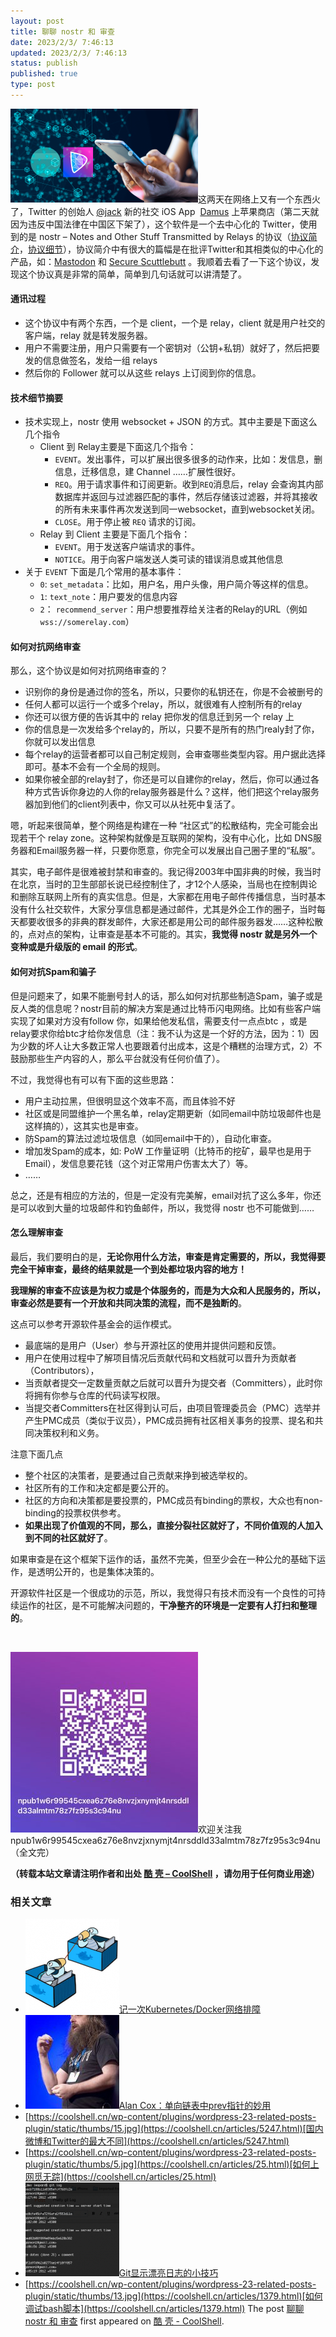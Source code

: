 ```yaml
---
layout: post
title: 聊聊 nostr 和 审查
date: 2023/2/3/ 7:46:13
updated: 2023/2/3/ 7:46:13
status: publish
published: true
type: post
---
```


![](../wp-content/uploads/2023/02/nostr-aplicacion-descentralizada-1140x570-1-300x150.png)这两天在网络上又有一个东西火了，Twitter 的创始人 [@jack](https://twitter.com/jack) 新的社交 iOS App  [Damus](https://apps.apple.com/ca/app/damus/id1628663131) 上苹果商店（第二天就因为违反中国法律在中国区下架了），这个软件是一个去中心化的 Twitter，使用到的是 nostr – Notes and Other Stuff Transmitted by Relays 的协议（[协议简介](https://github.com/nostr-protocol/nostr)，[协议细节](https://github.com/nostr-protocol/nips)），协议简介中有很大的篇幅是在批评Twitter和其相类似的中心化的产品，如：[Mastodon](https://mastodon.social/) 和 [Secure Scuttlebutt](https://scuttlebutt.nz/) 。我顺着去看了一下这个协议，发现这个协议真是非常的简单，简单到几句话就可以讲清楚了。


#### 通讯过程


* 这个协议中有两个东西，一个是 client，一个是 relay，client 就是用户社交的客户端，relay 就是转发服务器。
* 用户不需要注册，用户只需要有一个密钥对（公钥+私钥）就好了，然后把要发的信息做签名，发给一组 relays
* 然后你的 Follower 就可以从这些 relays 上订阅到你的信息。



#### 技术细节摘要


* 技术实现上，nostr 使用 websocket + JSON 的方式。其中主要是下面这么几个指令
	+ Client 到 Relay主要是下面这几个指令：
		- `EVENT`。发出事件，可以扩展出很多很多的动作来，比如：发信息，删信息，迁移信息，建 Channel ……扩展性很好。
		- `REQ`。用于请求事件和订阅更新。收到`REQ`消息后，relay 会查询其内部数据库并返回与过滤器匹配的事件，然后存储该过滤器，并将其接收的所有未来事件再次发送到同一websocket，直到websocket关闭。
		- `CLOSE`。用于停止被 `REQ` 请求的订阅。
	+ Relay 到 Client 主要是下面几个指令：
		- `EVENT`。用于发送客户端请求的事件。
		- `NOTICE`。用于向客户端发送人类可读的错误消息或其他信息
* 关于 `EVENT` 下面是几个常用的基本事件：
	+ `0`: `set_metadata`：比如，用户名，用户头像，用户简介等这样的信息。
	+ `1`: `text_note`：用户要发的信息内容
	+ `2`： `recommend_server`：用户想要推荐给关注者的Relay的URL（例如`wss://somerelay.com`）


#### 如何对抗网络审查


那么，这个协议是如何对抗网络审查的？


* 识别你的身份是通过你的签名，所以，只要你的私钥还在，你是不会被删号的
* 任何人都可以运行一个或多个relay，所以，就很难有人控制所有的relay
* 你还可以很方便的告诉其中的 relay 把你发的信息迁到另一个 relay 上
* 你的信息是一次发给多个relay的，所以，只要不是所有的热门realy封了你，你就可以发出信息
* 每个relay的运营者都可以自己制定规则，会审查哪些类型内容。用户据此选择即可。基本不会有一个全局的规则。
* 如果你被全部的relay封了，你还是可以自建你的relay，然后，你可以通过各种方式告诉你身边的人你的relay服务器是什么？这样，他们把这个relay服务器加到他们的client列表中，你又可以从社死中复活了。


嗯，听起来很简单，整个网络是构建在一种 “社区式”的松散结构，完全可能会出现若干个 relay zone。这种架构就像是互联网的架构，没有中心化，比如 DNS服务器和Email服务器一样，只要你愿意，你完全可以发展出自己圈子里的“私服”。


其实，电子邮件是很难被封禁和审查的。我记得2003年中国非典的时候，我当时在北京，当时的卫生部部长说已经控制住了，才12个人感染，当局也在控制舆论和删除互联网上所有的真实信息。但是，大家都在用电子邮件传播信息，当时基本没有什么社交软件，大家分享信息都是通过邮件，尤其是外企工作的圈子，当时每天都要收很多的非典的群发邮件，大家还都是用公司的邮件服务器发……这种松散的，点对点的架构，让审查是基本不可能的。其实，**我觉得 nostr 就是另外一个变种或是升级版的 email 的形式**。


#### 如何对抗Spam和骗子


但是问题来了，如果不能删号封人的话，那么如何对抗那些制造Spam，骗子或是反人类的信息呢？nostr目前的解决方案是通过比特币闪电网络。比如有些客户端实现了如果对方没有follow 你，如果给他发私信，需要支付一点点btc ，或是relay要求你给btc才给你发信息（注：我不认为这是一个好的方法，因为：1）因为少数的坏人让大多数正常人也要跟着付出成本，这是个糟糕的治理方式，2）不鼓励那些生产内容的人，那么平台就没有任何价值了）。


不过，我觉得也有可以有下面的这些思路：


* 用户主动拉黑，但很明显这个效率不高，而且体验不好
* 社区或是同盟维护一个黑名单，relay定期更新（如同email中防垃圾邮件也是这样搞的），这其实也是审查。
* 防Spam的算法过滤垃圾信息（如同email中干的），自动化审查。
* 增加发Spam的成本，如: PoW 工作量证明（比特币的挖矿，最早也是用于Email），发信息要花钱（这个对正常用户伤害太大了）等。
* ……


总之，还是有相应的方法的，但是一定没有完美解，email对抗了这么多年，你还是可以收到大量的垃圾邮件和钓鱼邮件，所以，我觉得 nostr 也不可能做到……


#### 怎么理解审查


最后，我们要明白的是，**无论你用什么方法，审查是肯定需要的，所以，我觉得要完全干掉审查，最终的结果就是一个到处都垃圾内容的地方！**


**我理解的审查不应该是为权力或是个体服务的，而是为大众和人民服务的，所以，审查必然是要有一个开放和共同决策的流程，而不是独断的**。


这点可以参考开源软件基金会的运作模式。


* 最底端的是用户（User）参与开源社区的使用并提供问题和反馈。
* 用户在使用过程中了解项目情况后贡献代码和文档就可以晋升为贡献者（Contributors），
* 当贡献者提交一定数量贡献之后就可以晋升为提交者（Committers），此时你将拥有你参与仓库的代码读写权限。
* 当提交者Committers在社区得到认可后，由项目管理委员会（PMC）选举并产生PMC成员（类似于议员），PMC成员拥有社区相关事务的投票、提名和共同决策权利和义务。


注意下面几点


* 整个社区的决策者，是要通过自己贡献来挣到被选举权的。
* 社区所有的工作和决定都是要公开的。
* 社区的方向和决策都是要投票的，PMC成员有binding的票权，大众也有non-binding的投票权供参考。
* **如果出现了价值观的不同，那么，直接分裂社区就好了，不同价值观的人加入到不同的社区就好了**。


如果审查是在这个框架下运作的话，虽然不完美，但至少会在一种公允的基础下运作，是透明公开的，也是集体决策的。


开源软件社区是一个很成功的示范，所以，我觉得只有技术而没有一个良性的可持续运作的社区，是不可能解决问题的，**干净整齐的环境是一定要有人打扫和整理的**。


 


![欢迎关注我 npub1w6r99545cxea6z76e8nvzjxnymjt4nrsddld33almtm78z7fz95s3c94nu](../wp-content/uploads/2023/02/IMG_2533-300x289.jpg)欢迎关注我 npub1w6r99545cxea6z76e8nvzjxnymjt4nrsddld33almtm78z7fz95s3c94nu
（全文完）



**（转载本站文章请注明作者和出处 [酷 壳 – CoolShell](https://coolshell.cn/) ，请勿用于任何商业用途）**



### 相关文章

* [![记一次Kubernetes/Docker网络排障](../wp-content/uploads/2018/12/docker-networking-1-150x150.png)](https://coolshell.cn/articles/18654.html)[记一次Kubernetes/Docker网络排障](https://coolshell.cn/articles/18654.html)
* [![Alan Cox：单向链表中prev指针的妙用](../wp-content/uploads/2013/06/Alan-Cox-150x150.jpg)](https://coolshell.cn/articles/9859.html)[Alan Cox：单向链表中prev指针的妙用](https://coolshell.cn/articles/9859.html)
* [https://coolshell.cn/wp-content/plugins/wordpress-23-related-posts-plugin/static/thumbs/15.jpg](https://coolshell.cn/articles/5247.html)[国内微博和Twitter的最大不同](https://coolshell.cn/articles/5247.html)
* [https://coolshell.cn/wp-content/plugins/wordpress-23-related-posts-plugin/static/thumbs/5.jpg](https://coolshell.cn/articles/25.html)[如何上网觅无踪](https://coolshell.cn/articles/25.html)
* [![Git显示漂亮日志的小技巧](../wp-content/uploads/2012/06/git.log_.01-150x150.png)](https://coolshell.cn/articles/7755.html)[Git显示漂亮日志的小技巧](https://coolshell.cn/articles/7755.html)
* [https://coolshell.cn/wp-content/plugins/wordpress-23-related-posts-plugin/static/thumbs/13.jpg](https://coolshell.cn/articles/1379.html)[如何调试bash脚本](https://coolshell.cn/articles/1379.html)
The post [聊聊 nostr 和 审查](https://coolshell.cn/articles/22367.html) first appeared on [酷 壳 - CoolShell](https://coolshell.cn).